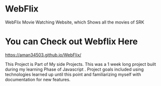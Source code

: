# WebFlix
WebFlix Movie Watching Website, which Shows all the movies of SRK 

# You can Check out Webflix Here
https://aman34503.github.io/WebFlix/

 This Project is Part of My side Projects. This was a 1 week long project built during my learning Phase of Javascript . Project goals included using technologies learned up until this point and familiarizing myself with documentation for new features.

